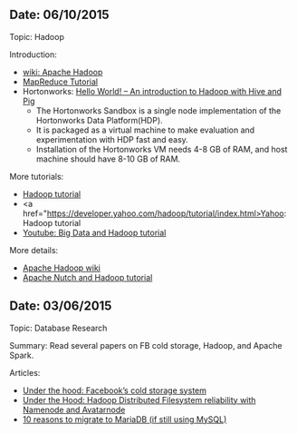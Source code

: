 Date: 06/10/2015
-----

Topic: Hadoop

Introduction:

 - <a href="http://en.wikipedia.org/wiki/Apache_Hadoop">wiki: Apache Hadoop</a>
 - <a href="http://hadoop.apache.org/docs/current/hadoop-mapreduce-client/hadoop-mapreduce-client-core/MapReduceTutorial.html">MapReduce Tutorial</a>
 - Hortonworks: <a href="http://hortonworks.com/hadoop-tutorial/hello-world-an-introduction-to-hadoop-hcatalog-hive-and-pig/">Hello World! – An introduction to Hadoop with Hive and Pig</a>
   - The Hortonworks Sandbox is a single node implementation of the Hortonworks Data Platform(HDP). 
   - It is packaged as a virtual machine to make evaluation and experimentation with HDP fast and easy.
   - Installation of the Hortonworks VM needs 4-8 GB of RAM, and host machine should have 8-10 GB of RAM.

More tutorials:
 - <a href="http://hadooptutorial.wikispaces.com/Hadoop">Hadoop tutorial</a>
 - <a href="https://developer.yahoo.com/hadoop/tutorial/index.html>Yahoo: Hadoop tutorial</a>
 - <a href="https://www.youtube.com/watch?v=A02SRdyoshM">Youtube: Big Data and Hadoop tutorial</a>

More details:
 - <a href="http://wiki.apache.org/hadoop/">Apache Hadoop wiki</a>
 - <a href="https://wiki.apache.org/nutch/NutchHadoopTutorial">Apache Nutch and Hadoop tutorial</a>


Date: 03/06/2015
-----

Topic: Database Research

Summary: Read several papers on FB cold storage, Hadoop, and Apache Spark.

Articles: 

 - <a href="https://code.facebook.com/posts/1433093613662262/-under-the-hood-facebook-s-cold-storage-system-/?hn=1">Under the hood: Facebook’s cold storage system </a>
 - <a href="https://code.facebook.com/posts/378953568900147/under-the-hood-hadoop-distributed-filesystem-reliability-with-namenode-and-avatarnode/">Under the Hood: Hadoop Distributed Filesystem reliability with Namenode and Avatarnode </a>
 - <a href="https://seravo.fi/2015/10-reasons-to-migrate-to-mariadb-if-still-using-mysql">10 reasons to migrate to MariaDB (if still using MySQL)</a>





